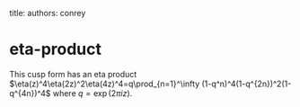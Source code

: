 title: 
authors:
    conrey

eta-product
===========

This cusp form has an eta product $\eta(z)^4\eta(2z)^2\eta(4z)^4=q\prod_{n=1}^\infty
(1-q^n)^4(1-q^{2n})^2(1-q^{4n})^4$ where $q=\exp(2\pi i z)$. 
